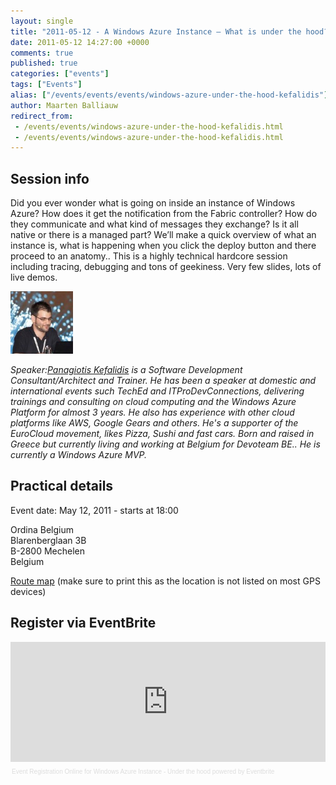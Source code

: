 ```yaml
---
layout: single
title: "2011-05-12 - A Windows Azure Instance – What is under the hood?"
date: 2011-05-12 14:27:00 +0000
comments: true
published: true
categories: ["events"]
tags: ["Events"]
alias: ["/events/events/events/windows-azure-under-the-hood-kefalidis"]
author: Maarten Balliauw
redirect_from:
 - /events/events/windows-azure-under-the-hood-kefalidis.html
 - /events/events/windows-azure-under-the-hood-kefalidis.html
---
```


<h2>Session info</h2>
<p>Did you ever wonder what is going on inside an instance of Windows Azure? How does it get the notification from the Fabric controller? How do they communicate and what kind of messages they exchange? Is it all native or there is a managed part? We&rsquo;ll make a quick overview of what an instance is, what is happening when you click the deploy button and there proceed to an anatomy.. This is a highly technical hardcore session including tracing, debugging and tons of geekiness. Very few slides, lots of live demos.</p>
<p><img src="/assets/media/speakers/panagiotis-kefalidis.jpg" alt="Panagiotis Kefalidis" width="100"></p>
<p><em>Speaker:<a href="http://www.kefalidis.me/" target="_blank">Panagiotis Kefalidis</a> is a Software Development Consultant/Architect and Trainer. He has been a speaker at domestic and international events such TechEd and ITProDevConnections, delivering trainings and consulting on cloud computing and the Windows Azure Platform for almost 3 years. He also has experience with other cloud platforms like AWS, Google Gears and others. He's a supporter of the EuroCloud movement, likes Pizza, Sushi and fast cars. Born and raised in Greece but currently living and working at Belgium for Devoteam BE.. He is currently a Windows Azure MVP.</em></p>
<h2>Practical details</h2>
<p>Event date: May 12, 2011 - starts at 18:00</p>
<p>Ordina Belgium<br>Blarenberglaan 3B<br>B-2800 Mechelen<br>Belgium</p>
<p><a href="http://www.ordina.be/Portals/0/Wegbeschrijving%20Ordina%20Belgium%20HQ%20140510%20NED.pdf" target="_blank">Route map</a> (make sure to print this as the location is not listed on most&nbsp;GPS devices)</p>
<h2>Register via EventBrite</h2>
<div style="width: 100%; text-align: left;"><iframe src="http://www.eventbrite.com/tickets-external?eid=1234250677&amp;ref=etckt" frameborder="0" width="100%" height="192" scrolling="auto"></iframe>
<div style="font-family: Helvetica, Arial; font-size: 10px; padding: 5px 0 5px; margin: 2px; width: 100%; text-align: left;"><a style="color: #ddd; text-decoration: none;" href="http://www.eventbrite.com/features?ref=etckt" target="_blank">Event Registration Online</a><span style="color: #ddd;"> for </span><a style="color: #ddd; text-decoration: none;" href="http://www.eventbrite.com/event/1234250677?ref=etckt" target="_blank">Windows Azure Instance - Under the hood</a><span style="color: #ddd;"> powered by </span><a style="color: #ddd; text-decoration: none;" href="http://www.eventbrite.com?ref=etckt" target="_blank">Eventbrite</a></div>
</div>







